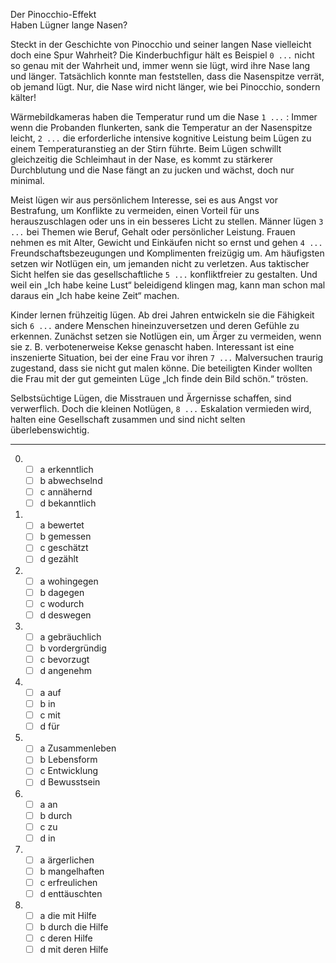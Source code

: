 Der Pinocchio-Effekt  
Haben Lügner lange Nasen?

Steckt in der Geschichte von Pinocchio und seiner langen Nase vielleicht doch eine Spur Wahrheit? Die Kinderbuchfigur hält es Beispiel `0 ...` nicht so genau mit der Wahrheit und, immer wenn sie lügt, wird ihre Nase lang und länger. Tatsächlich konnte man feststellen, dass die Nasenspitze verrät, ob jemand lügt. Nur, die Nase wird nicht länger, wie bei Pinocchio, sondern kälter!

Wärmebildkameras haben die Temperatur rund um die Nase `1 ...` : Immer wenn die Probanden flunkerten, sank die Temperatur an der Nasenspitze leicht, `2 ...` die erforderliche intensive kognitive Leistung beim Lügen zu einem Temperaturanstieg an der Stirn führte. Beim Lügen schwillt gleichzeitig die Schleimhaut in der Nase, es kommt zu stärkerer Durchblutung und die Nase fängt an zu jucken und wächst, doch nur minimal.

Meist lügen wir aus persönlichem Interesse, sei es aus Angst vor Bestrafung, um Konflikte zu vermeiden, einen Vorteil für uns herauszuschlagen oder uns in ein besseres Licht zu stellen. Männer lügen `3 ...` bei Themen wie Beruf, Gehalt oder persönlicher Leistung. Frauen nehmen es mit Alter, Gewicht und Einkäufen nicht so ernst und gehen `4 ...` Freundschaftsbezeugungen und Komplimenten freizügig um. Am häufigsten setzen wir Notlügen ein, um jemanden nicht zu verletzen. Aus taktischer Sicht helfen sie das gesellschaftliche `5 ...` konfliktfreier zu gestalten. Und weil ein „Ich habe keine Lust“ beleidigend klingen mag, kann man schon mal daraus ein „Ich habe keine Zeit“ machen.

Kinder lernen frühzeitig lügen. Ab drei Jahren entwickeln sie die Fähigkeit sich `6 ...` andere Menschen hineinzuversetzen und deren Gefühle zu erkennen. Zunächst setzen sie Notlügen ein, um Ärger zu vermeiden, wenn sie z. B. verbotenerweise Kekse genascht haben. Interessant ist eine inszenierte Situation, bei der eine Frau vor ihren `7 ...` Malversuchen traurig zugestand, dass sie nicht gut malen könne. Die beteiligten Kinder wollten die Frau mit der gut gemeinten Lüge „Ich finde dein Bild schön.“ trösten.

Selbstsüchtige Lügen, die Misstrauen und Ärgernisse schaffen, sind verwerflich. Doch die kleinen Notlügen, `8 ...` Eskalation vermieden wird, halten eine Gesellschaft zusammen und sind nicht selten überlebenswichtig.

---

0.  - [ ] a erkenntlich
    - [ ] b abwechselnd
    - [ ] c annähernd
    - [ ] d bekanntlich

1.  - [ ] a bewertet
    - [ ] b gemessen
    - [ ] c geschätzt
    - [ ] d gezählt

2.  - [ ] a wohingegen
    - [ ] b dagegen
    - [ ] c wodurch
    - [ ] d deswegen

3.  - [ ] a gebräuchlich
    - [ ] b vordergründig
    - [ ] c bevorzugt
    - [ ] d angenehm

4.  - [ ] a auf
    - [ ] b in
    - [ ] c mit
    - [ ] d für

5.  - [ ] a Zusammenleben
    - [ ] b Lebensform
    - [ ] c Entwicklung
    - [ ] d Bewusstsein

6.  - [ ] a an
    - [ ] b durch
    - [ ] c zu
    - [ ] d in

7.  - [ ] a ärgerlichen
    - [ ] b mangelhaften
    - [ ] c erfreulichen
    - [ ] d enttäuschten

8.  - [ ] a die mit Hilfe
    - [ ] b durch die Hilfe
    - [ ] c deren Hilfe
    - [ ] d mit deren Hilfe

